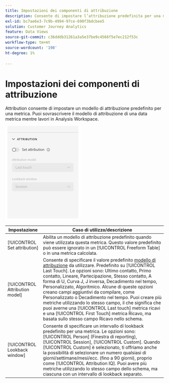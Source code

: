 ```yaml
---
title: Impostazioni dei componenti di attribuzione
description: Consente di impostare l’attribuzione predefinita per una metrica.
exl-id: bc7ae6e3-7c9b-4994-97ce-690f3bdcbee5
solution: Customer Journey Analytics
feature: Data Views
source-git-commit: c36dddb31261a3a5e37be9c4566f5e7ec212f53c
workflow-type: tm+mt
source-wordcount: '198'
ht-degree: 1%

---
```


# Impostazioni dei componenti di attribuzione

Attribution consente di impostare un modello di attribuzione predefinito per una metrica. Puoi sovrascrivere il modello di attribuzione di una data metrica mentre lavori in Analysis Workspace.

![Attribution](../assets/attribution-settings.png)

| Impostazione | Caso di utilizzo/descrizione |
| --- | --- |
| [!UICONTROL Set attribution] | Abilita un modello di attribuzione predefinito quando viene utilizzata questa metrica. Questo valore predefinito può essere ignorato in un [!UICONTROL Freeform Table] o in una metrica calcolata. |
| [!UICONTROL Attribution model] | Consente di specificare il valore predefinito [modello di attribuzione](/help/analysis-workspace/attribution/models.md) da utilizzare. Predefinito su [!UICONTROL Last Touch]. Le opzioni sono: Ultimo contatto, Primo contatto, Lineare, Partecipazione, Stesso contatto, A forma di U, Curva J, J inversa, Decadimento nel tempo, Personalizzato, Algoritmico. Alcune di queste opzioni creano campi aggiuntivi da compilare, come Personalizzato o Decadimento nel tempo. Puoi creare più metriche utilizzando lo stesso campo, il che significa che puoi averne una [!UICONTROL Last touch] metrica ricavi e una [!UICONTROL First Touch] metrica Ricavo, ma basata sullo stesso campo Ricavo nello schema. |
| [!UICONTROL Lookback window] | Consente di specificare un intervallo di lookback predefinito per una metrica. Le opzioni sono: [!UICONTROL Person] (Finestra di reporting), [!UICONTROL Session], [!UICONTROL Custom]. Quando [!UICONTROL Custom] è selezionato, ti offriamo anche la possibilità di selezionare un numero qualsiasi di giorni/settimane/mesi/ecc. (fino a 90 giorni), proprio come [!UICONTROL Attribution IQ]. Puoi avere più metriche utilizzando lo stesso campo dello schema, ma ciascuna con un intervallo di lookback separato. |
